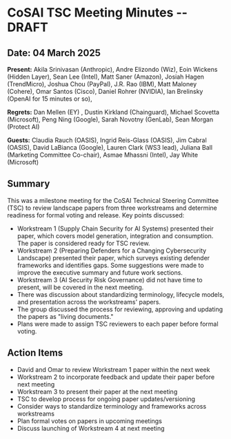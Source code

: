 # CoSAI TSC Meeting Minutes -- DRAFT

## Date: 04 March 2025

**Present:** 
Akila Srinivasan (Anthropic), Andre Elizondo (Wiz), Eoin Wickens (Hidden Layer),  Sean Lee (Intel), Matt Saner (Amazon), Josiah Hagen (TrendMicro),  Joshua Chou (PayPal),  J.R. Rao (IBM), Matt Maloney (Cohere),  Omar Santos (Cisco), Daniel Rohrer (NVIDIA), Ian Brelinsky (OpenAI for 15 minutes or so), 

**Regrets:**
Dan Mellen (EY) , Dustin Kirkland (Chainguard), Michael Scovetta (Microsoft),  Peng Ning (Google), Sarah Novotny (GenLab),  Sean Morgan (Protect AI)

**Guests:**
Claudia Rauch (OASIS),  Ingrid Reis-Glass (OASIS), Jim Cabral (OASIS), David LaBianca (Google), Lauren Clark (WS3 lead), Juliana Ball (Marketing Committee Co-chair), Asmae Mhassni (Intel), Jay White (Microsoft)

## Summary

This was a milestone meeting for the CoSAI Technical Steering Committee (TSC) to review landscape papers from three workstreams and determine readiness for formal voting and release. Key points discussed:

* Workstream 1 (Supply Chain Security for AI Systems) presented their paper, which covers model generation, integration and consumption. The paper is considered ready for TSC review.
* Workstream 2 (Preparing Defenders for a Changing Cybersecurity Landscape) presented their paper, which surveys existing defender frameworks and identifies gaps. Some suggestions were made to improve the executive summary and future work sections.
* Workstream 3 (AI Security Risk Governance) did not have time to present, will be covered in the next meeting.
* There was discussion about standardizing terminology, lifecycle models, and presentation across the workstreams' papers.
* The group discussed the process for reviewing, approving and updating the papers as "living documents."
* Plans were made to assign TSC reviewers to each paper before formal voting.

## Action Items
* David and Omar to review Workstream 1 paper within the next week
* Workstream 2 to incorporate feedback and update their paper before next meeting
* Workstream 3 to present their paper at the next meeting
* TSC to develop process for ongoing paper updates/versioning
* Consider ways to standardize terminology and frameworks across workstreams
* Plan formal votes on papers in upcoming meetings
* Discuss launching of Workstream 4 at next meeting
